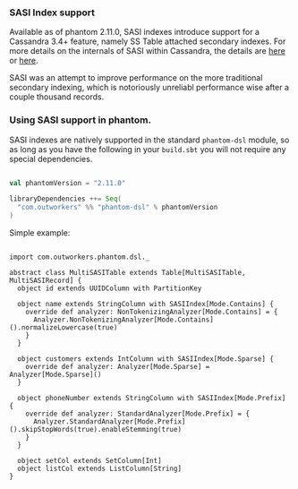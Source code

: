### SASI Index support

Available as of phantom 2.11.0, SASI indexes introduce support for a Cassandra 3.4+ feature, namely SS Table attached
secondary indexes. For more details on the internals of SASI within Cassandra, the details are [here](http://www.doanduyhai.com/blog/?p=2058)
or [here](http://batey.info/cassandra-sasi.html).

SASI was an attempt to improve performance on the more traditional secondary indexing, which is notoriously unreliabl
performance wise after a couple thousand records.


### Using SASI support in phantom.

SASI indexes are natively supported in the standard `phantom-dsl` module, so as long as you have the following in your 
`build.sbt` you will not require any special dependencies.

```scala

val phantomVersion = "2.11.0"

libraryDependencies ++= Seq(
  "com.outworkers" %% "phantom-dsl" % phantomVersion
)
```

Simple example:

```tut

import com.outworkers.phantom.dsl._

abstract class MultiSASITable extends Table[MultiSASITable, MultiSASIRecord] {
  object id extends UUIDColumn with PartitionKey

  object name extends StringColumn with SASIIndex[Mode.Contains] {
    override def analyzer: NonTokenizingAnalyzer[Mode.Contains] = {
      Analyzer.NonTokenizingAnalyzer[Mode.Contains]().normalizeLowercase(true)
    }
  }

  object customers extends IntColumn with SASIIndex[Mode.Sparse] {
    override def analyzer: Analyzer[Mode.Sparse] = Analyzer[Mode.Sparse]()
  }

  object phoneNumber extends StringColumn with SASIIndex[Mode.Prefix] {
    override def analyzer: StandardAnalyzer[Mode.Prefix] = {
      Analyzer.StandardAnalyzer[Mode.Prefix]().skipStopWords(true).enableStemming(true)
    }
  }

  object setCol extends SetColumn[Int]
  object listCol extends ListColumn[String]
}
```

